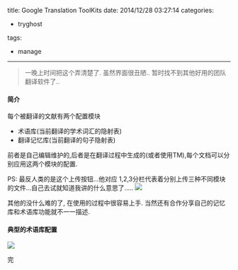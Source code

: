 title: Google Translation ToolKits
date: 2014/12/28 03:27:14
categories:
 - tryghost

tags:
 - manage 



---

>一晚上时间把这个弄清楚了. 虽然界面很丑陋.. 暂时找不到其他好用的团队翻译软件了..

#### 简介
每个被翻译的文献有两个配置模块

 * 术语库(当前翻译的学术词汇的隐射表)
 * 翻译记忆库(当前翻译的句子隐射表)
 
前者是自己编辑维护的,后者是在翻译过程中生成的(或者使用TM),每个文档可以分别应用这两个模块的配置.

PS: 最反人类的是这个上传按钮...他对应 1,2,3分栏代表着分别上传三种不同模块的文件...自己去试就知道我讲的什么意思了.....
![](http://img.sandseasoft.com/image/6/3e/10ebe02b79a4260896f891f0611ce.jpg)

其他的没什么难的了, 在使用的过程中很容易上手. 当然还有合作分享自己的记忆库和术语库功能就不一一描述.

#### 典型的术语库配置
![](http://img.sandseasoft.com/image/a/4f/4ed4ac44be6bc1c1a59da2c445c45.jpg)

完



